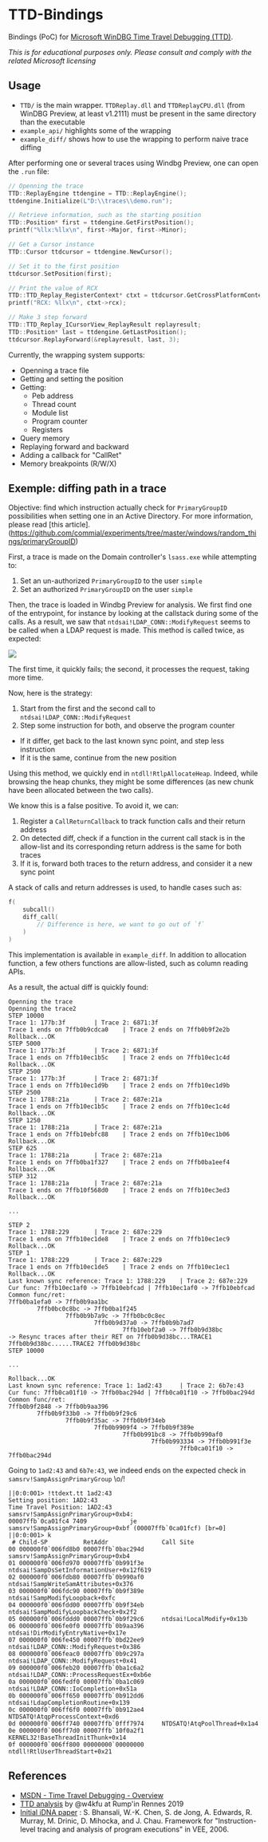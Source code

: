 # TTD-Bindings

Bindings (PoC) for [Microsoft WinDBG Time Travel Debugging (TTD)](https://docs.microsoft.com/en-us/windows-hardware/drivers/debugger/time-travel-debugging-overview).

*This is for educational purposes only. Please consult and comply with the related Microsoft licensing*

## Usage

* `TTD/` is the main wrapper. `TTDReplay.dll` and `TTDReplayCPU.dll` (from WinDBG Preview, at least v1.2111) must be present in the same directory than the executable
* `example_api/` highlights some of the wrapping
* `example_diff/` shows how to use the wrapping to perform naive trace diffing

After performing one or several traces using Windbg Preview, one can open the `.run` file:
```C++
// Openning the trace
TTD::ReplayEngine ttdengine = TTD::ReplayEngine();
ttdengine.Initialize(L"D:\\traces\\demo.run");

// Retrieve information, such as the starting position
TTD::Position* first = ttdengine.GetFirstPosition();
printf("%llx:%llx\n", first->Major, first->Minor);

// Get a Cursor instance
TTD::Cursor ttdcursor = ttdengine.NewCursor();

// Set it to the first position
ttdcursor.SetPosition(first);

// Print the value of RCX
TTD::TTD_Replay_RegisterContext* ctxt = ttdcursor.GetCrossPlatformContext();
printf("RCX: %llx\n", ctxt->rcx);

// Make 3 step forward
TTD::TTD_Replay_ICursorView_ReplayResult replayresult;
TTD::Position* last = ttdengine.GetLastPosition();
ttdcursor.ReplayForward(&replayresult, last, 3);
```

Currently, the wrapping system supports:

* Openning a trace file
* Getting and setting the position
* Getting:
    * Peb address
    * Thread count
    * Module list
    * Program counter
    * Registers
* Query memory
* Replaying forward and backward
* Adding a callback for "CallRet"
* Memory breakpoints (R/W/X)

## Exemple: diffing path in a trace

Objective: find which instruction actually check for `PrimaryGroupID` possibilities when setting one in an Active Directory. For more information, please read [this article].(https://github.com/commial/experiments/tree/master/windows/random_things/primaryGroupID)

First, a trace is made on the Domain controller's `lsass.exe` while attempting to:

1. Set an un-authorized `PrimaryGroupID` to the user `simple`
1. Set an authorized `PrimaryGroupID` on the user `simple`

Then, the trace is loaded in Windbg Preview for analysis. We first find one of the entrypoint, for instance by looking at the callstack during some of the calls.
As a result, we saw that `ntdsai!LDAP_CONN::ModifyRequest` seems to be called when a LDAP request is made. This method is called twice, as expected:

![](timeline.png)

The first time, it quickly fails; the second, it processes the request, taking more time.

Now, here is the strategy:

1. Start from the first and the second call to `ntdsai!LDAP_CONN::ModifyRequest`
1. Step some instruction for both, and observe the program counter

* If it differ, get back to the last known sync point, and step less instruction
* If it is the same, continue from the new position

Using this method, we quickly end in `ntdll!RtlpAllocateHeap`. Indeed, while browsing the heap chunks, they might be some differences (as new chunk have been allocated between the two calls).

We know this is a false positive. To avoid it, we can:

1. Register a `CallReturnCallback` to track function calls and their return address
1. On detected diff, check if a function in the current call stack is in the allow-list and its corresponding return address is the same for both traces
1. If it is, forward both traces to the return address, and consider it a new sync point 

A stack of calls and return addresses is used, to handle cases such as:
```C
f(
    subcall()
    diff_call(
        // Difference is here, we want to go out of `f`
    )
)
```

This implementation is available in `example_diff`.
In addition to allocation function, a few others functions are allow-listed, such as column reading APIs.

As a result, the actual diff is quickly found:

```
Openning the trace
Openning the trace2
STEP 10000
Trace 1: 177b:3f        | Trace 2: 6871:3f
Trace 1 ends on 7ffb0b9cdca0    | Trace 2 ends on 7ffb0b9f2e2b
Rollback...OK
STEP 5000
Trace 1: 177b:3f        | Trace 2: 6871:3f
Trace 1 ends on 7ffb10ec1b5c    | Trace 2 ends on 7ffb10ec1c4d
Rollback...OK
STEP 2500
Trace 1: 177b:3f        | Trace 2: 6871:3f
Trace 1 ends on 7ffb10ec1d9b    | Trace 2 ends on 7ffb10ec1d9b
STEP 2500
Trace 1: 1788:21a       | Trace 2: 687e:21a
Trace 1 ends on 7ffb10ec1b5c    | Trace 2 ends on 7ffb10ec1c4d
Rollback...OK
STEP 1250
Trace 1: 1788:21a       | Trace 2: 687e:21a
Trace 1 ends on 7ffb10ebfc88    | Trace 2 ends on 7ffb10ec1b06
Rollback...OK
STEP 625
Trace 1: 1788:21a       | Trace 2: 687e:21a
Trace 1 ends on 7ffb0ba1f327    | Trace 2 ends on 7ffb0ba1eef4
Rollback...OK
STEP 312
Trace 1: 1788:21a       | Trace 2: 687e:21a
Trace 1 ends on 7ffb10f568d0    | Trace 2 ends on 7ffb10ec3ed3
Rollback...OK

...

STEP 2
Trace 1: 1788:229       | Trace 2: 687e:229
Trace 1 ends on 7ffb10ec1de8    | Trace 2 ends on 7ffb10ec1ec9
Rollback...OK
STEP 1
Trace 1: 1788:229       | Trace 2: 687e:229
Trace 1 ends on 7ffb10ec1de5    | Trace 2 ends on 7ffb10ec1ec1
Rollback...OK
Last known sync reference: Trace 1: 1788:229    | Trace 2: 687e:229
Cur func: 7ffb10ec1af0 -> 7ffb10ebfcad | 7ffb10ec1af0 -> 7ffb10ebfcad
Common func/ret:
7ffb0ba1efa0 -> 7ffb0b9aa1bc
        7ffb0bc0c8bc -> 7ffb0ba1f245
                7ffb0b9b7a9c -> 7ffb0bc0c8ec
                        7ffb0b9d37a0 -> 7ffb0b9b7ad7
                                7ffb10ebf2a0 -> 7ffb0b9d38bc
-> Resync traces after their RET on 7ffb0b9d38bc...TRACE1 7ffb0b9d38bc......TRACE2 7ffb0b9d38bc
STEP 10000

...

Rollback...OK
Last known sync reference: Trace 1: 1ad2:43     | Trace 2: 6b7e:43
Cur func: 7ffb0ca01f10 -> 7ffb0bac294d | 7ffb0ca01f10 -> 7ffb0bac294d
Common func/ret:
7ffb0b9f2848 -> 7ffb0b9aa396
        7ffb0b9f33b0 -> 7ffb0b9f29c6
                7ffb0b9f35ac -> 7ffb0b9f34eb
                        7ffb0b9909f4 -> 7ffb0b9f389e
                                7ffb0b991bc8 -> 7ffb0b990af0
                                        7ffb0b993334 -> 7ffb0b991f3e
                                                7ffb0ca01f10 -> 7ffb0bac294d
```

Going to `1ad2:43` and `6b7e:43`, we indeed ends on the expected check in `samsrv!SampAssignPrimaryGroup` \o/!

```
||0:0:001> !ttdext.tt 1ad2:43
Setting position: 1AD2:43
Time Travel Position: 1AD2:43
samsrv!SampAssignPrimaryGroup+0xb4:
00007ffb`0ca01fc4 7409            je      samsrv!SampAssignPrimaryGroup+0xbf (00007ffb`0ca01fcf) [br=0]
||0:0:001> k
 # Child-SP          RetAddr               Call Site
00 000000f0`006fd8b0 00007ffb`0bac294d     samsrv!SampAssignPrimaryGroup+0xb4
01 000000f0`006fd970 00007ffb`0b991f3e     ntdsai!SampDsSetInformationUser+0x12f619
02 000000f0`006fdb80 00007ffb`0b990af0     ntdsai!SampWriteSamAttributes+0x376
03 000000f0`006fdc90 00007ffb`0b9f389e     ntdsai!SampModifyLoopback+0xfc
04 000000f0`006fdd00 00007ffb`0b9f34eb     ntdsai!SampModifyLoopbackCheck+0x2f2
05 000000f0`006fddd0 00007ffb`0b9f29c6     ntdsai!LocalModify+0x13b
06 000000f0`006fe0f0 00007ffb`0b9aa396     ntdsai!DirModifyEntryNative+0x17e
07 000000f0`006fe450 00007ffb`0bd22ee9     ntdsai!LDAP_CONN::ModifyRequest+0x386
08 000000f0`006feac0 00007ffb`0b9c297a     ntdsai!LDAP_CONN::ModifyRequest+0x41
09 000000f0`006feb20 00007ffb`0ba1c6a2     ntdsai!LDAP_CONN::ProcessRequestEx+0xb6e
0a 000000f0`006fedf0 00007ffb`0ba1c069     ntdsai!LDAP_CONN::IoCompletion+0x51a
0b 000000f0`006ff650 00007ffb`0b912dd6     ntdsai!LdapCompletionRoutine+0x139
0c 000000f0`006ff6f0 00007ffb`0b912ae4     NTDSATQ!AtqpProcessContext+0xd6
0d 000000f0`006ff740 00007ffb`0fff7974     NTDSATQ!AtqPoolThread+0x1a4
0e 000000f0`006ff7d0 00007ffb`10f0a2f1     KERNEL32!BaseThreadInitThunk+0x14
0f 000000f0`006ff800 00000000`00000000     ntdll!RtlUserThreadStart+0x21
```

## References

* [MSDN - Time Travel Debugging - Overview](https://docs.microsoft.com/en-us/windows-hardware/drivers/debugger/time-travel-debugging-overview)
* [TTD analysis](https://www.synacktiv.com/ressources/rumpinrennes-ttd.pdf)  by @w4kfu at Rump'in Rennes 2019
* [Initial iDNA paper](https://www.usenix.org/legacy/events/vee06/full_papers/p154-bhansali.pdf) : S. Bhansali, W.-K. Chen, S. de Jong, A. Edwards, R. Murray, M. Drinic, D. Mihocka, and J. Chau. Framework for "Instruction-level tracing and analysis of program executions" in VEE, 2006.